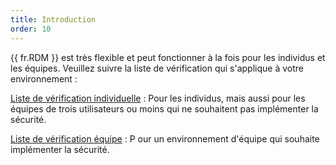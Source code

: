 ```yaml
---
title: Introduction
order: 10
---
```

{{ fr.RDM }} est très flexible et peut fonctionner à la fois pour les individus et les équipes. Veuillez suivre la liste de vérification qui s'applique à votre environnement :  

[Liste de vérification individuelle](/fr/rdm/mac/getting-started/checklist-individuals/) : Pour les individus, mais aussi pour les équipes de trois utilisateurs ou moins qui ne souhaitent pas implémenter la sécurité.  

[Liste de vérification équipe](/fr/rdm/mac/getting-started/checklist-teams/) : P our un environnement d'équipe qui souhaite implémenter la sécurité.  

